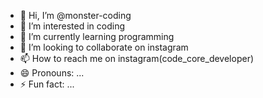 - 👋 Hi, I’m @monster-coding
- 👀 I’m interested in coding
- 🌱 I’m currently learning programming
- 💞️ I’m looking to collaborate on instagram
- 📫 How to reach me on instagram(code_core_developer)
- 😄 Pronouns: ...
- ⚡ Fun fact: ...

<!---
monster-coding/monster-coding is a ✨ special ✨ repository because its `README.md` (this file) appears on your GitHub profile.
You can click the Preview link to take a look at your changes.
--->
